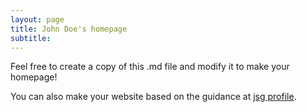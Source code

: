 ```yaml
---
layout: page
title: John Doe's homepage
subtitle: 
---
```


Feel free to create a copy of this .md file and modify it to make your homepage!

You can also make your website based on the guidance at [jsg profile](https://eps.jsg.utexas.edu/files/Updating-JSG-Profile.pdf).
